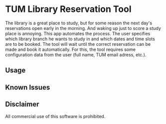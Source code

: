 # TUM Library Reservation Tool

The library is a great place to study, but for some reason the next day's reservations open early in the morning. 
And waking up just to score a study place is annoying. This app automates the process. 
The user specifies which library branch he wants to study in and which dates and time slots are to be booked. 
The tool will wait until the correct reservation can be made and book it automatically. 
For this, the tool requires some configuration data from the user (full name, TUM email adress, etc.).

## Usage

## Known Issues

## Disclaimer

All commercial use of this software is prohibited.